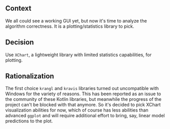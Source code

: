 Context
-------
We all could see a working GUI yet, but now it's time to analyze the algorithm correctness.
It is a plotting/statistics library to pick.

Decision
--------
Use `XChart`, a lightweight library with limited statistics capabilities, for plotting.

Rationalization
---------------
The first choice `krangl` and `kravis` libraries turned out uncompatible with Windows for the variety of reasons. 
This has been reported as an issue to the community of these Kotlin libraries, but meanwhile the progress of the project can't be blocked with that anymore.
So it's decided to pick XChart visualization abilities for now, which of course has less abilities than advanced `ggplot` and will require additional effort to bring, say, linear model predictions to the plot.